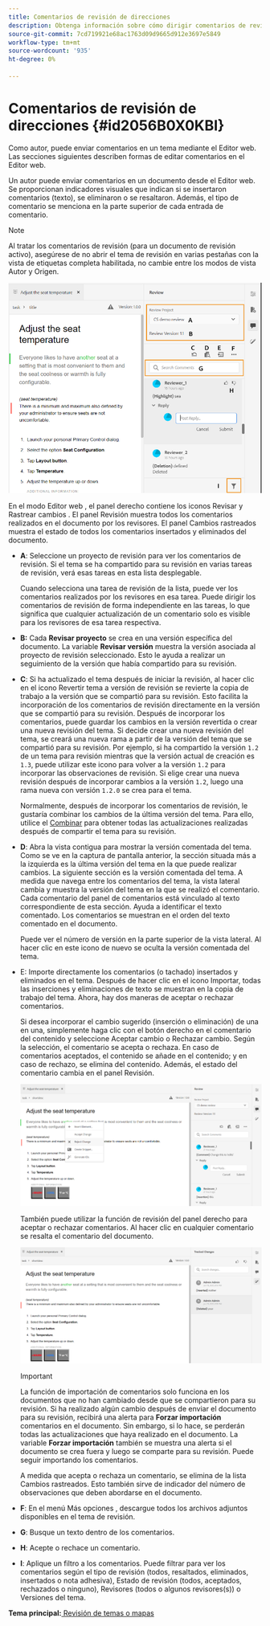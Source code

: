 ```yaml
---
title: Comentarios de revisión de direcciones
description: Obtenga información sobre cómo dirigir comentarios de revisión
source-git-commit: 7cd719921e68ac1763d09d9665d912e3697e5849
workflow-type: tm+mt
source-wordcount: '935'
ht-degree: 0%

---
```



# Comentarios de revisión de direcciones {#id2056B0X0KBI}

Como autor, puede enviar comentarios en un tema mediante el Editor web. Las secciones siguientes describen formas de editar comentarios en el Editor web.

Un autor puede enviar comentarios en un documento desde el Editor web. Se proporcionan indicadores visuales que indican si se insertaron comentarios \(texto\), se eliminaron o se resaltaron. Además, el tipo de comentario se menciona en la parte superior de cada entrada de comentario.

>[!NOTE]
>
> Al tratar los comentarios de revisión \(para un documento de revisión activo\), asegúrese de no abrir el tema de revisión en varias pestañas con la vista de etiquetas completa habilitada, no cambie entre los modos de vista Autor y Origen.

![](images/comments-page-web-editor_cs.png)

En el modo Editor web , el panel derecho contiene los iconos Revisar y Rastrear cambios . El panel Revisión muestra todos los comentarios realizados en el documento por los revisores. El panel Cambios rastreados muestra el estado de todos los comentarios insertados y eliminados del documento.

- **A**: Seleccione un proyecto de revisión para ver los comentarios de revisión. Si el tema se ha compartido para su revisión en varias tareas de revisión, verá esas tareas en esta lista desplegable.

   Cuando selecciona una tarea de revisión de la lista, puede ver los comentarios realizados por los revisores en esa tarea. Puede dirigir los comentarios de revisión de forma independiente en las tareas, lo que significa que cualquier actualización de un comentario solo es visible para los revisores de esa tarea respectiva.

- **B:** Cada **Revisar proyecto** se crea en una versión específica del documento. La variable **Revisar versión** muestra la versión asociada al proyecto de revisión seleccionado. Esto le ayuda a realizar un seguimiento de la versión que había compartido para su revisión.

- **C**: Si ha actualizado el tema después de iniciar la revisión, al hacer clic en el icono Revertir tema a versión de revisión se revierte la copia de trabajo a la versión que se compartió para su revisión. Esto facilita la incorporación de los comentarios de revisión directamente en la versión que se compartió para su revisión. Después de incorporar los comentarios, puede guardar los cambios en la versión revertida o crear una nueva revisión del tema. Si decide crear una nueva revisión del tema, se creará una nueva rama a partir de la versión del tema que se compartió para su revisión. Por ejemplo, si ha compartido la versión `1.2` de un tema para revisión mientras que la versión actual de creación es `1.3`, puede utilizar este icono para volver a la versión `1.2` para incorporar las observaciones de revisión. Si elige crear una nueva revisión después de incorporar cambios a la versión `1.2`, luego una rama nueva con versión `1.2.0` se crea para el tema.

   Normalmente, después de incorporar los comentarios de revisión, le gustaría combinar los cambios de la última versión del tema. Para ello, utilice el [Combinar](web-editor-features.md#id205DF04E0HS) para obtener todas las actualizaciones realizadas después de compartir el tema para su revisión.

- **D**: Abra la vista contigua para mostrar la versión comentada del tema. Como se ve en la captura de pantalla anterior, la sección situada más a la izquierda es la última versión del tema en la que puede realizar cambios. La siguiente sección es la versión comentada del tema. A medida que navega entre los comentarios del tema, la vista lateral cambia y muestra la versión del tema en la que se realizó el comentario. Cada comentario del panel de comentarios está vinculado al texto correspondiente de esta sección. Ayuda a identificar el texto comentado. Los comentarios se muestran en el orden del texto comentado en el documento.

   Puede ver el número de versión en la parte superior de la vista lateral. Al hacer clic en este icono de nuevo se oculta la versión comentada del tema.

- E: Importe directamente los comentarios \(o tachado\) insertados y eliminados en el tema. Después de hacer clic en el icono Importar, todas las inserciones y eliminaciones de texto se muestran en la copia de trabajo del tema. Ahora, hay dos maneras de aceptar o rechazar comentarios.

   Si desea incorporar el cambio sugerido \(inserción o eliminación\) de una en una, simplemente haga clic con el botón derecho en el comentario del contenido y seleccione Aceptar cambio o Rechazar cambio. Según la selección, el comentario se acepta o rechaza. En caso de comentarios aceptados, el contenido se añade en el contenido; y en caso de rechazo, se elimina del contenido. Además, el estado del comentario cambia en el panel Revisión.

   ![](images/import-comment-accept-web-editor_cs.png)

   También puede utilizar la función de revisión del panel derecho para aceptar o rechazar comentarios. Al hacer clic en cualquier comentario se resalta el comentario del documento.

   ![](images/changes-tab_cs.png)

   >[!IMPORTANT]
   >
   > La función de importación de comentarios solo funciona en los documentos que no han cambiado desde que se compartieron para su revisión. Si ha realizado algún cambio después de enviar el documento para su revisión, recibirá una alerta para **Forzar importación** comentarios en el documento. Sin embargo, si lo hace, se perderán todas las actualizaciones que haya realizado en el documento. La variable **Forzar importación** también se muestra una alerta si el documento se crea fuera y luego se comparte para su revisión. Puede seguir importando los comentarios.

   A medida que acepta o rechaza un comentario, se elimina de la lista Cambios rastreados. Esto también sirve de indicador del número de observaciones que deben abordarse en el documento.

- **F**: En el menú Más opciones , descargue todos los archivos adjuntos disponibles en el tema de revisión.
- **G**: Busque un texto dentro de los comentarios.
- **H**: Acepte o rechace un comentario.

- **I**: Aplique un filtro a los comentarios. Puede filtrar para ver los comentarios según el tipo de revisión \(todos, resaltados, eliminados, insertados o nota adhesiva\), Estado de revisión \(todos, aceptados, rechazados o ninguno\), Revisores \(todos o algunos revisores\(s\)\) o Versiones del tema.


**Tema principal:**[ Revisión de temas o mapas](review.md)

